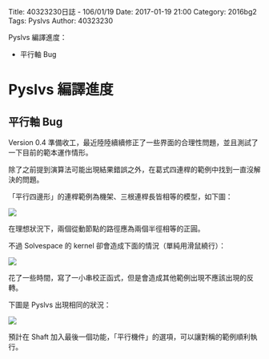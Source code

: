 Title: 40323230日誌 - 106/01/19
Date: 2017-01-19 21:00
Category: 2016bg2
Tags: Pyslvs
Author: 40323230

Pyslvs 編譯進度：

* 平行軸 Bug

<!-- PELICAN_END_SUMMARY -->

Pyslvs 編譯進度
===

平行軸 Bug
---

Version 0.4 準備收工，最近陸陸續續修正了一些界面的合理性問題，並且測試了一下目前的範本運作情形。

除了之前提到演算法可能出現結果錯誤之外，在葛式四連桿的範例中找到一直沒解決的問題。

「平行四邊形」的連桿範例為機架、三根連桿長皆相等的模型，如下圖：

![](https://raw.githubusercontent.com/coursemdetw/project_site_files/gh-pages/files/2016spring/g2/Python_solvespace/0119_01.jpg)

在理想狀況下，兩個從動節點的路徑應為兩個半徑相等的正圓。

不過 Solvespace 的 kernel 卻會造成下面的情況（單純用滑鼠繞行）：

![](https://raw.githubusercontent.com/coursemdetw/project_site_files/gh-pages/files/2016spring/g2/Python_solvespace/0119_02.jpg)

花了一些時間，寫了一小串校正函式，但是會造成其他範例出現不應該出現的反轉。

下圖是 Pyslvs 出現相同的狀況：

![](https://raw.githubusercontent.com/coursemdetw/project_site_files/gh-pages/files/2016spring/g2/Python_solvespace/0119_03.jpg)

預計在 Shaft 加入最後一個功能，「平行機件」的選項，可以讓對稱的範例順利執行。